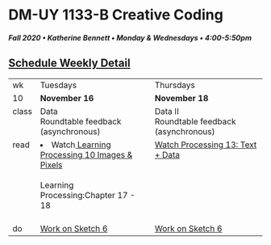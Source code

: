# DM-UY 1133-B Creative Coding
##### Fall 2020 • Katherine Bennett • Monday & Wednesdays • 4:00-5:50pm 

## [Schedule Weekly Detail](Calendar.md) 

<table>
<tr>
<td>wk</td>
<td>Tuesdays </td>
<td>Thursdays </td>
</tr>
<!-- dates -->
<tr>
  <td valign="top">10</td>
  <td valign="top" width="48%"><strong>November 16</strong></td>
  <td valign="top" width="48%"><strong>November 18</strong></td>
</tr>
<!-- class -->
<tr>
	<td valign="top">class</td>
	<!-- day Tues -->
	<td valign="top" width="48%">
	Data<br> 
  Roundtable feedback (asynchronous)<br>
	</td>
	<!-- day Thurs -->
	<td valign="top" width="48%">
		Data II <br>
    Roundtable feedback (asynchronous)<br>
	</td>
<!-- homework -->
<tr>
  <td valign="top">read</td>
  	<!-- day Tues -->
  	<td valign="top"> 
        <li> Watch<a href = "https://www.youtube.com/user/shiffman/playlists?view=50&sort=dd&shelf_id=2"> Learning Processing 10 Images & Pixels </a> </li> <br>
  		Learning Processing:Chapter 17 - 18 </a><br>
	<br>
	</td>
  	<!-- day Thurs -->
  	<td valign="top"> 
  		<a href = "https://www.youtube.com/user/shiffman/playlists?view=50&sort=dd&shelf_id=2"> Watch Processing 13: Text + Data </a>
  	</td>
 </tr>
 <!-- do -->
<tr>
  <td valign = "top">do</td>
	<!-- day Tues -->
 	<td valign = "top"> 
 		<a href = "Sketch_5.md"> Work on Sketch 6 </a> <br>
 	</td>
  	<!-- day Thurs -->
  	<td valign = "top">
  		<a href = "Sketch_5.md"> Work on Sketch 6</a> <br>
  	</td>	
</tr>
</table>